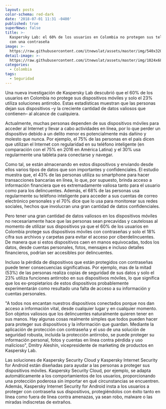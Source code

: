 ```yaml
---
layout: posts
color-schema: red-dark
date: '2018-07-01 11:31 -0400'
published: true
superNews: false
title: >-
  Kaspersky Lab: el 60% de los usuarios en Colombia no protegen sus teléfonos
  con una contraseña 
image: >-
  https://raw.githubusercontent.com/itnewslat/assets/master/img/540x320/Smartphones_Kaspersky-p.jpg
detail-image: >-
  https://raw.githubusercontent.com/itnewslat/assets/master/img/1024x680/Smartphones_Kaspersky-g.jpg
categories:
  - Colombia
tags:
  - Seguridad
---
```

Una nueva investigación de Kaspersky Lab descubrió que el 60% de los usuarios en Colombia no protege sus dispositivos móviles y solo el 23% utiliza soluciones antirrobo. Estas estadísticas muestran que las personas dejan sus dispositivos –y la creciente cantidad de datos valiosos que contienen– al alcance de cualquiera.

Actualmente, muchas personas dependen de sus dispositivos móviles para acceder al Internet y llevar a cabo actividades en línea, por lo que perder un dispositivo debido a un delito menor es potencialmente más dañino y molesto que nunca. Por ejemplo, el 75% de las personas en el país dicen que utilizan el Internet con regularidad en su teléfono inteligente (en comparación con el 75% en 2016 en América Latina) y el 30% usa regularmente una tableta para conectarse y navegar. 

Como tal, se están almacenando en estos dispositivos y enviando desde ellos varios tipos de datos que son importantes y confidenciales. El estudio muestra que, el 43% de las personas utiliza su smartphone para hacer transacciones bancarias en línea, lo que, por supuesto, brinda acceso a información financiera que es extremadamente valiosa tanto para el usuario como para los delincuentes. Además, el 68% de las personas usa regularmente su teléfono inteligente para acceder a sus cuentas de correo electrónico personales y el 70% dice que lo usa para monitorear sus redes sociales, hechos que involucran una gran cantidad de datos confidenciales.

Pero tener una gran cantidad de datos valiosos en los dispositivos móviles no necesariamente hace que las personas sean precavidas y cautelosas al momento de utilizar sus dispositivos ya que el 60% de los usuarios en Colombia protege sus dispositivos móviles con contraseñas y solo el 18% cifra sus archivos y carpetas para evitar el acceso por ciberdelincuentes. De manera que si estos dispositivos caen en manos equivocadas, todos los datos, desde cuentas personales, fotos, mensajes e incluso detalles financieros, podrían ser accesibles por delincuentes.

Incluso la pérdida de dispositivos que están protegidos con contraseñas puede tener consecuencias significativas. Por ejemplo, mas de la mitad (53%) de las personas realiza copias de seguridad de sus datos y solo el 23% utiliza funciones antirrobo en sus dispositivos móviles, lo que significa que los ex-propietarios de estos dispositivos probablemente experimentarán como resultado una falta de acceso a su información y cuentas personales.

"A todos nos encantan nuestros dispositivos conectados porque nos dan acceso a información vital, desde cualquier lugar y en cualquier momento. Son objetos valiosos que los delincuentes naturalmente quieren tener en sus manos. Hay algunas cosas realmente simples que todos pueden hacer para proteger sus dispositivos y la información que guardan. Mediante la aplicación de protección con contraseña y el uso de una solución de seguridad robusta, incluida la protección antirrobo, se puede proteger su información personal, fotos y cuentas en línea contra pérdida y uso malicioso", Dmitry Aleshin, vicepresidente de marketing de productos en Kaspersky Lab.

Las soluciones de Kaspersky Security Cloud y Kaspersky Internet Security for Android están diseñadas para ayudar a las personas a proteger sus dispositivos móviles. Kaspersky Security Cloud, por ejemplo, se adapta automáticamente a los comportamientos de los usuarios, proporcionando una protección poderosa sin importar en qué circunstancias se encuentren. Además, Kaspersky Internet Security for Android insta a los usuarios a proteger con contraseña sus dispositivos, protegiéndolos con éxito tanto en línea como fuera de línea contra amenazas, ya sean robo, malware o las miradas indiscretas de extraños.